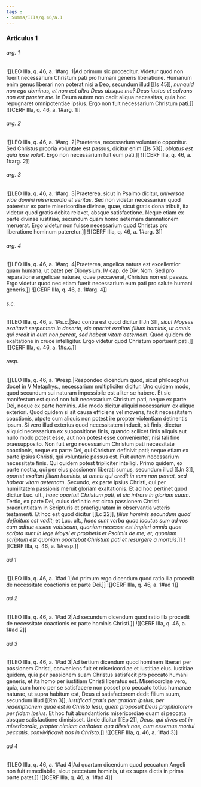 ```yaml
---
tags : 
- Summa/IIIa/q.46/a.1
---
```


### Articulus 1

###### arg. 1
![[LEO IIIa, q. 46, a. 1#arg. 1|Ad primum sic proceditur. Videtur quod non fuerit necessarium Christum pati pro humani generis liberatione. Humanum enim genus liberari non poterat nisi a Deo, secundum illud [[Is 45]], *nunquid non ego dominus, et non est ultra Deus absque me? Deus iustus et salvans non est praeter me*. In Deum autem non cadit aliqua necessitas, quia hoc repugnaret omnipotentiae ipsius. Ergo non fuit necessarium Christum pati.]]
![[CERF IIIa, q. 46, a. 1#arg. 1]]

###### arg. 2
![[LEO IIIa, q. 46, a. 1#arg. 2|Praeterea, necessarium voluntario opponitur. Sed Christus propria voluntate est passus, dicitur enim [[Is 53]], *oblatus est quia ipse voluit*. Ergo non necessarium fuit eum pati.]]
![[CERF IIIa, q. 46, a. 1#arg. 2]]

###### arg. 3
![[LEO IIIa, q. 46, a. 1#arg. 3|Praeterea, sicut in Psalmo dicitur, *universae viae domini misericordia et veritas*. Sed non videtur necessarium quod pateretur ex parte misericordiae divinae, quae, sicut gratis dona tribuit, ita videtur quod gratis debita relaxet, absque satisfactione. Neque etiam ex parte divinae iustitiae, secundum quam homo aeternam damnationem meruerat. Ergo videtur non fuisse necessarium quod Christus pro liberatione hominum pateretur.]]
![[CERF IIIa, q. 46, a. 1#arg. 3]]

###### arg. 4
![[LEO IIIa, q. 46, a. 1#arg. 4|Praeterea, angelica natura est excellentior quam humana, ut patet per Dionysium, IV cap. de Div. Nom. Sed pro reparatione angelicae naturae, quae peccaverat, Christus non est passus. Ergo videtur quod nec etiam fuerit necessarium eum pati pro salute humani generis.]]
![[CERF IIIa, q. 46, a. 1#arg. 4]]

###### s.c.
![[LEO IIIa, q. 46, a. 1#s.c.|Sed contra est quod dicitur [[Jn 3]], *sicut Moyses exaltavit serpentem in deserto, sic oportet exaltari filium hominis, ut omnis qui credit in eum non pereat, sed habeat vitam aeternam*. Quod quidem de exaltatione in cruce intelligitur. Ergo videtur quod Christum oportuerit pati.]]
![[CERF IIIa, q. 46, a. 1#s.c.]]

###### resp.
![[LEO IIIa, q. 46, a. 1#resp.|Respondeo dicendum quod, sicut philosophus docet in V Metaphys., necessarium multipliciter dicitur. Uno quidem modo, quod secundum sui naturam impossibile est aliter se habere. Et sic manifestum est quod non fuit necessarium Christum pati, neque ex parte Dei, neque ex parte hominis. Alio modo dicitur aliquid necessarium ex aliquo exteriori. Quod quidem si sit causa efficiens vel movens, facit necessitatem coactionis, utpote cum aliquis non potest ire propter violentiam detinentis ipsum. Si vero illud exterius quod necessitatem inducit, sit finis, dicetur aliquid necessarium ex suppositione finis, quando scilicet finis aliquis aut nullo modo potest esse, aut non potest esse convenienter, nisi tali fine praesupposito. Non fuit ergo necessarium Christum pati necessitate coactionis, neque ex parte Dei, qui Christum definivit pati; neque etiam ex parte ipsius Christi, qui voluntarie passus est. Fuit autem necessarium necessitate finis. Qui quidem potest tripliciter intelligi. Primo quidem, ex parte nostra, qui per eius passionem liberati sumus, secundum illud [[Jn 3]], *oportet exaltari filium hominis, ut omnis qui credit in eum non pereat, sed habeat vitam aeternam*. Secundo, ex parte ipsius Christi, qui per humilitatem passionis meruit gloriam exaltationis. Et ad hoc pertinet quod dicitur Luc. ult., *haec oportuit Christum pati, et sic intrare in gloriam suam*. Tertio, ex parte Dei, cuius definitio est circa passionem Christi praenuntiatam in Scripturis et praefiguratam in observantia veteris testamenti. Et hoc est quod dicitur [[Lc 22]], *filius hominis secundum quod definitum est vadit*; et Luc. ult., *haec sunt verba quae locutus sum ad vos cum adhuc essem vobiscum, quoniam necesse est impleri omnia quae scripta sunt in lege Moysi et prophetis et Psalmis de me; et, quoniam scriptum est quoniam oportebat Christum pati et resurgere a mortuis*.]]
![[CERF IIIa, q. 46, a. 1#resp.]]

###### ad 1
![[LEO IIIa, q. 46, a. 1#ad 1|Ad primum ergo dicendum quod ratio illa procedit de necessitate coactionis ex parte Dei.]]
![[CERF IIIa, q. 46, a. 1#ad 1]]

###### ad 2
![[LEO IIIa, q. 46, a. 1#ad 2|Ad secundum dicendum quod ratio illa procedit de necessitate coactionis ex parte hominis Christi.]]
![[CERF IIIa, q. 46, a. 1#ad 2]]

###### ad 3
![[LEO IIIa, q. 46, a. 1#ad 3|Ad tertium dicendum quod hominem liberari per passionem Christi, conveniens fuit et misericordiae et iustitiae eius. Iustitiae quidem, quia per passionem suam Christus satisfecit pro peccato humani generis, et ita homo per iustitiam Christi liberatus est. Misericordiae vero, quia, cum homo per se satisfacere non posset pro peccato totius humanae naturae, ut supra habitum est, Deus ei satisfactorem dedit filium suum, secundum illud [[Rm 3]], *iustificati gratis per gratiam ipsius, per redemptionem quae est in Christo Iesu, quem proposuit Deus propitiatorem per fidem ipsius*. Et hoc fuit abundantioris misericordiae quam si peccata absque satisfactione dimisisset. Unde dicitur [[Ep 2]], *Deus, qui dives est in misericordia, propter nimiam caritatem qua dilexit nos, cum essemus mortui peccatis, convivificavit nos in Christo*.]]
![[CERF IIIa, q. 46, a. 1#ad 3]]

###### ad 4
![[LEO IIIa, q. 46, a. 1#ad 4|Ad quartum dicendum quod peccatum Angeli non fuit remediabile, sicut peccatum hominis, ut ex supra dictis in prima parte patet.]]
![[CERF IIIa, q. 46, a. 1#ad 4]]

